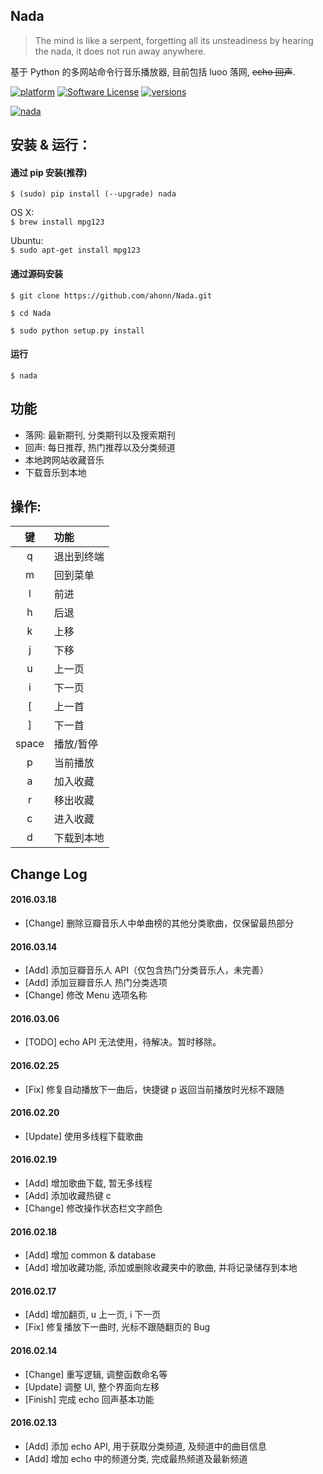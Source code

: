 ## Nada

> The mind is like a serpent, forgetting all its unsteadiness by hearing the nada, it does not run away anywhere.

基于 Python 的多网站命令行音乐播放器, 目前包括 luoo 落网, ~~echo 回声~~.

[![platform](https://img.shields.io/badge/python-2.7-blue.svg)]()
[![Software License](https://img.shields.io/packagist/l/doctrine/orm.svg)](https://github.com/ahonn/Nada/blob/master/LICENSE)
[![versions](https://img.shields.io/badge/pypi-v0.1.2-blue.svg)](https://pypi.python.org/pypi/nada)

[![nada](http://7xqvel.com1.z0.glb.clouddn.com/2.pic_hd.jpg?imageView/3/w/600/q/100)](https://pypi.python.org/pypi/nada)

## 安装 & 运行：

#### 通过 pip 安装(推荐)
`$ (sudo) pip install (--upgrade) nada`

OS X:  
`$ brew install mpg123`

Ubuntu:  
`$ sudo apt-get install mpg123`

#### 通过源码安装
`$ git clone https://github.com/ahonn/Nada.git`

`$ cd Nada`

`$ sudo python setup.py install`

#### 运行
`$ nada`

## 功能
- 落网: 最新期刊, 分类期刊以及搜索期刊
- 回声: 每日推荐, 热门推荐以及分类频道
- 本地跨网站收藏音乐
- 下载音乐到本地

## 操作:

  键  | 功能
:----:|:-------
  q   | 退出到终端
  m   | 回到菜单
  l   | 前进
  h   | 后退
  k   | 上移
  j   | 下移
  u   | 上一页
  i   | 下一页
  [   | 上一首
  ]   | 下一首
space | 播放/暂停
  p   | 当前播放
  a   | 加入收藏
  r   | 移出收藏
  c   | 进入收藏
  d   | 下载到本地


## Change Log

#### 2016.03.18
- [Change] 删除豆瓣音乐人中单曲榜的其他分类歌曲，仅保留最热部分

#### 2016.03.14
- [Add] 添加豆瓣音乐人 API（仅包含热门分类音乐人，未完善）
- [Add] 添加豆瓣音乐人 热门分类选项
- [Change] 修改 Menu 选项名称

#### 2016.03.06
- [TODO] echo API 无法使用，待解决。暂时移除。

#### 2016.02.25
- [Fix] 修复自动播放下一曲后，快捷键 p 返回当前播放时光标不跟随

#### 2016.02.20
- [Update] 使用多线程下载歌曲

#### 2016.02.19
- [Add] 增加歌曲下载, 暂无多线程
- [Add] 添加收藏热键 c
- [Change] 修改操作状态栏文字颜色

#### 2016.02.18
- [Add] 增加 common & database
- [Add] 增加收藏功能, 添加或删除收藏夹中的歌曲, 并将记录储存到本地

#### 2016.02.17
- [Add] 增加翻页, u 上一页, i 下一页
- [Fix] 修复播放下一曲时, 光标不跟随翻页的 Bug

#### 2016.02.14
- [Change] 重写逻辑, 调整函数命名等
- [Update] 调整 UI, 整个界面向左移  
- [Finish] 完成 echo 回声基本功能

#### 2016.02.13
- [Add] 添加 echo API, 用于获取分类频道, 及频道中的曲目信息
- [Add] 增加 echo 中的频道分类, 完成最热频道及最新频道
